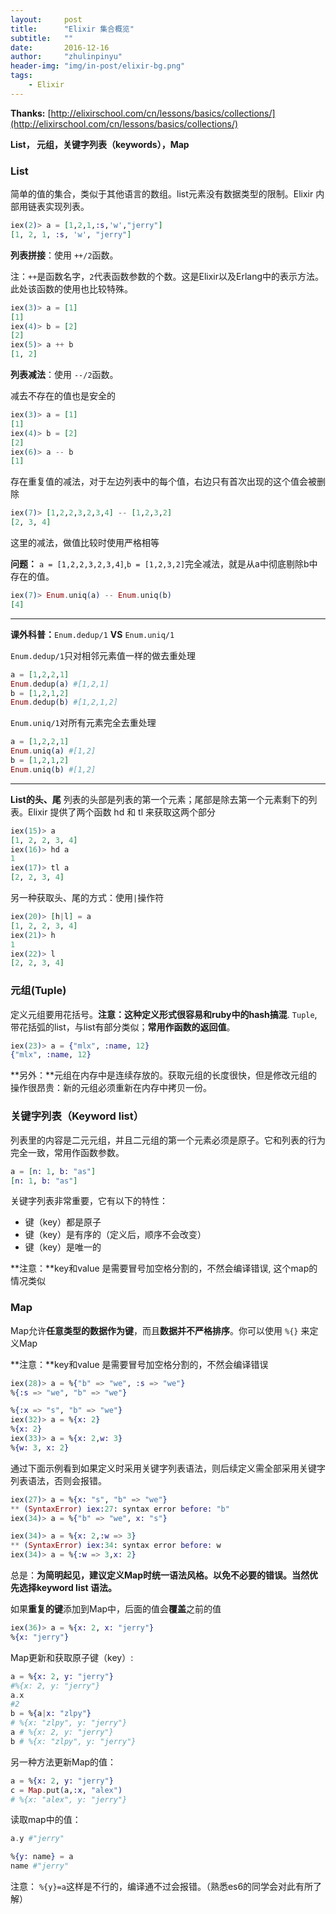 ```yaml
---
layout:     post
title:      "Elixir 集合概览"
subtitle:   ""
date:       2016-12-16
author:     "zhulinpinyu"
header-img: "img/in-post/elixir-bg.png"
tags:
    - Elixir
---
```


**Thanks:**  [http://elixirschool.com/cn/lessons/basics/collections/](http://elixirschool.com/cn/lessons/basics/collections/)

**List， 元组，关键字列表（keywords），Map**

### List
简单的值的集合，类似于其他语言的数组。list元素没有数据类型的限制。Elixir 内部用链表实现列表。

```elixir
iex(2)> a = [1,2,1,:s,'w',"jerry"]
[1, 2, 1, :s, 'w', "jerry"]
```

**列表拼接**：使用 `++/2`函数。

注：`++`是函数名字，`2`代表函数参数的个数。这是Elixir以及Erlang中的表示方法。此处该函数的使用也比较特殊。

```elixir
iex(3)> a = [1]
[1]
iex(4)> b = [2]
[2]
iex(5)> a ++ b
[1, 2]
```

**列表减法**：使用 `--/2`函数。

减去不存在的值也是安全的

```elixir
iex(3)> a = [1]
[1]
iex(4)> b = [2]
[2]
iex(6)> a -- b
[1]
```

存在重复值的减法，对于左边列表中的每个值，右边只有首次出现的这个值会被删除

```elixir
iex(7)> [1,2,2,3,2,3,4] -- [1,2,3,2]
[2, 3, 4]
```
这里的减法，做值比较时使用严格相等

**问题：** `a = [1,2,2,3,2,3,4]`,`b = [1,2,3,2]`完全减法，就是从a中彻底剔除b中存在的值。

```elixir
iex(7)> Enum.uniq(a) -- Enum.uniq(b)
[4]
```

---
**课外科普：**`Enum.dedup/1` **VS** `Enum.uniq/1`

`Enum.dedup/1`只对相邻元素值一样的做去重处理

```elixir
a = [1,2,2,1]
Enum.dedup(a) #[1,2,1]
b = [1,2,1,2]
Enum.dedup(b) #[1,2,1,2]
```

`Enum.uniq/1`对所有元素完全去重处理

```elixir
a = [1,2,2,1]
Enum.uniq(a) #[1,2]
b = [1,2,1,2]
Enum.uniq(b) #[1,2]
```
---

**List的头、尾**
列表的头部是列表的第一个元素；尾部是除去第一个元素剩下的列表。Elixir 提供了两个函数 hd 和 tl 来获取这两个部分

```elixir
iex(15)> a
[1, 2, 2, 3, 4]
iex(16)> hd a
1
iex(17)> tl a
[2, 2, 3, 4]
```

另一种获取头、尾的方式：使用`|`操作符

```elixir
iex(20)> [h|l] = a
[1, 2, 2, 3, 4]
iex(21)> h
1
iex(22)> l
[2, 2, 3, 4]
```

### 元组(Tuple)
定义元组要用花括号。**注意：这种定义形式很容易和ruby中的hash搞混**. `Tuple`,  带花括弧的list，与list有部分类似；**常用作函数的返回值**。

```elixir
iex(23)> a = {"mlx", :name, 12}
{"mlx", :name, 12}
```

**另外：**元组在内存中是连续存放的。获取元组的长度很快，但是修改元组的操作很昂贵：新的元组必须重新在内存中拷贝一份。

### 关键字列表（Keyword list）
列表里的内容是二元元组，并且二元组的第一个元素必须是原子。它和列表的行为完全一致，常用作函数参数。

```elixir
a = [n: 1, b: "as"]
[n: 1, b: "as"]
```

关键字列表非常重要，它有以下的特性：

 - 键（key）都是原子
 - 键（key）是有序的（定义后，顺序不会改变）
 - 键（key）是唯一的

**注意：**key和value 是需要冒号加空格分割的，不然会编译错误, 这个map的情况类似

### Map
Map允许**任意类型的数据作为键**，而且**数据并不严格排序**。你可以使用 `%{}` 来定义Map

**注意：**key和value 是需要冒号加空格分割的，不然会编译错误

```elixir
iex(28)> a = %{"b" => "we", :s => "we"}
%{:s => "we", "b" => "we"}

%{:x => "s", "b" => "we"}
iex(32)> a = %{x: 2}
%{x: 2}
iex(33)> a = %{x: 2,w: 3}
%{w: 3, x: 2}
```

通过下面示例看到如果定义时采用关键字列表语法，则后续定义需全部采用关键字列表语法，否则会报错。

```elixir
iex(27)> a = %{x: "s", "b" => "we"}
** (SyntaxError) iex:27: syntax error before: "b"
iex(34)> a = %{"b" => "we", x: "s"}

iex(34)> a = %{x: 2,:w => 3}
** (SyntaxError) iex:34: syntax error before: w
iex(34)> a = %{:w => 3,x: 2}
```

总是：**为简明起见，建议定义Map时统一语法风格。以免不必要的错误。当然优先选择keyword list 语法。**

如果**重复的键**添加到Map中，后面的值会**覆盖**之前的值

```elixir
iex(36)> a = %{x: 2, x: "jerry"}
%{x: "jerry"}
```

Map更新和获取原子键（key）:

```elixir
a = %{x: 2, y: "jerry"}
#%{x: 2, y: "jerry"}
a.x
#2
b = %{a|x: "zlpy"}
# %{x: "zlpy", y: "jerry"}
a # %{x: 2, y: "jerry"}
b # %{x: "zlpy", y: "jerry"}
```

另一种方法更新Map的值：

```elixir
a = %{x: 2, y: "jerry"}
c = Map.put(a,:x, "alex")
# %{x: "alex", y: "jerry"}
```

读取map中的值：

```elixir
a.y #"jerry"

%{y: name} = a
name #"jerry"
```

注意：
`%{y}=a`这样是不行的，编译通不过会报错。（熟悉es6的同学会对此有所了解）
